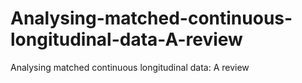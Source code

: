 # Analysing-matched-continuous-longitudinal-data-A-review
Analysing matched continuous longitudinal data: A review

